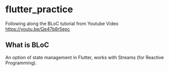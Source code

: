 # flutter_practice
Following along the BLoC tutorial from Youtube Video https://youtu.be/Qe47b8r5epc 

## What is BLoC
An option of state management in Flutter, works with Streams (for Reactive Programming).